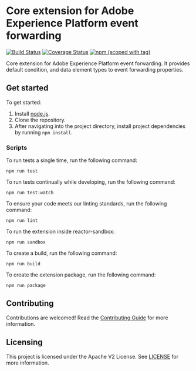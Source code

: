# Core extension for Adobe Experience Platform event forwarding

[![Build Status](https://img.shields.io/github/actions/workflow/status/adobe/reactor-extension-core-edge/node.js.yml?style=flat)](https://github.com/adobe/reactor-extension-core-edge/actions)
[![Coverage Status](https://coveralls.io/repos/github/adobe/reactor-extension-core-edge/badge.svg?branch=main)](https://coveralls.io/github/adobe/reactor-extension-core-edge?branch=main)
[![npm (scoped with tag)](https://img.shields.io/npm/v/@adobe/reactor-extension-core-edge.svg?style=flat)](https://www.npmjs.com/package/@adobe/reactor-extension-core-edge)

Core extension for Adobe Experience Platform event forwarding. It provides default condition, and data element types to event forwarding properties.

## Get started

To get started:

1. Install [node.js](https://nodejs.org/).
2. Clone the repository.
3. After navigating into the project directory, install project dependencies by running `npm install`.

### Scripts

To run tests a single time, run the following command:

`npm run test`

To run tests continually while developing, run the following command:

`npm run test:watch`

To ensure your code meets our linting standards, run the following command:

`npm run lint`

To run the extension inside reactor-sandbox:

`npm run sandbox`

To create a build, run the following command:

`npm run build`

To create the extension package, run the following command:

`npm run package`

## Contributing

Contributions are welcomed! Read the [Contributing Guide](./.github/CONTRIBUTING.md) for more information.

## Licensing

This project is licensed under the Apache V2 License. See [LICENSE](LICENSE) for more information.

